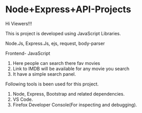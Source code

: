 # Node+Express+API-Projects
 
Hi Viewers!!!

This is project is developed using JavaScript Libraries.

Node.Js, Express.Js, ejs, request, body-parser

Frontend- JavaScript

1. Here people can search there fav movies
2. Link to IMDB will be available for any movie you search
3. It have a simple search panel.

Following tools is been used for this project.

1. Node, Express, Bootstrap and related dependencies. 
2. VS Code.
3. Firefox Developer Console(For inspecting and debugging).